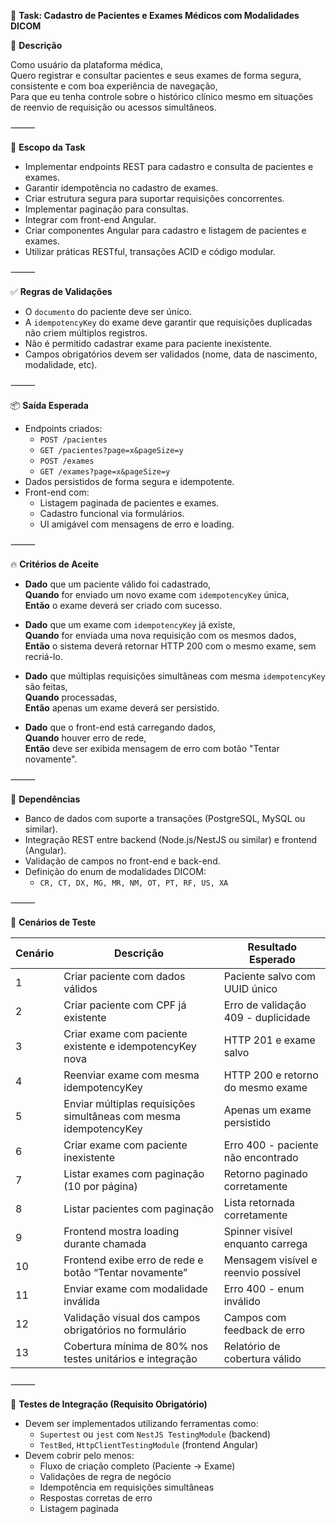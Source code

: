 📝 **Task: Cadastro de Pacientes e Exames Médicos com Modalidades DICOM**

🎯 **Descrição**

Como usuário da plataforma médica,  
Quero registrar e consultar pacientes e seus exames de forma segura, consistente e com boa experiência de navegação,  
Para que eu tenha controle sobre o histórico clínico mesmo em situações de reenvio de requisição ou acessos simultâneos.

⸻

🔧 **Escopo da Task**

- Implementar endpoints REST para cadastro e consulta de pacientes e exames.
- Garantir idempotência no cadastro de exames.
- Criar estrutura segura para suportar requisições concorrentes.
- Implementar paginação para consultas.
- Integrar com front-end Angular.
- Criar componentes Angular para cadastro e listagem de pacientes e exames.
- Utilizar práticas RESTful, transações ACID e código modular.

⸻

✅ **Regras de Validações**

- O `documento` do paciente deve ser único.
- A `idempotencyKey` do exame deve garantir que requisições duplicadas não criem múltiplos registros.
- Não é permitido cadastrar exame para paciente inexistente.
- Campos obrigatórios devem ser validados (nome, data de nascimento, modalidade, etc).

⸻

📦 **Saída Esperada**

- Endpoints criados:
  - `POST /pacientes`
  - `GET /pacientes?page=x&pageSize=y`
  - `POST /exames`
  - `GET /exames?page=x&pageSize=y`
- Dados persistidos de forma segura e idempotente.
- Front-end com:
  - Listagem paginada de pacientes e exames.
  - Cadastro funcional via formulários.
  - UI amigável com mensagens de erro e loading.

⸻

🔥 **Critérios de Aceite**

- **Dado** que um paciente válido foi cadastrado,  
  **Quando** for enviado um novo exame com `idempotencyKey` única,  
  **Então** o exame deverá ser criado com sucesso.

- **Dado** que um exame com `idempotencyKey` já existe,  
  **Quando** for enviada uma nova requisição com os mesmos dados,  
  **Então** o sistema deverá retornar HTTP 200 com o mesmo exame, sem recriá-lo.

- **Dado** que múltiplas requisições simultâneas com mesma `idempotencyKey` são feitas,  
  **Quando** processadas,  
  **Então** apenas um exame deverá ser persistido.

- **Dado** que o front-end está carregando dados,  
  **Quando** houver erro de rede,  
  **Então** deve ser exibida mensagem de erro com botão "Tentar novamente".

⸻

👥 **Dependências**

- Banco de dados com suporte a transações (PostgreSQL, MySQL ou similar).
- Integração REST entre backend (Node.js/NestJS ou similar) e frontend (Angular).
- Validação de campos no front-end e back-end.
- Definição do enum de modalidades DICOM:
  - `CR, CT, DX, MG, MR, NM, OT, PT, RF, US, XA`

⸻

🧪 **Cenários de Teste**

| Cenário | Descrição | Resultado Esperado |
|--------|-----------|--------------------|
| 1 | Criar paciente com dados válidos | Paciente salvo com UUID único |
| 2 | Criar paciente com CPF já existente | Erro de validação 409 - duplicidade |
| 3 | Criar exame com paciente existente e idempotencyKey nova | HTTP 201 e exame salvo |
| 4 | Reenviar exame com mesma idempotencyKey | HTTP 200 e retorno do mesmo exame |
| 5 | Enviar múltiplas requisições simultâneas com mesma idempotencyKey | Apenas um exame persistido |
| 6 | Criar exame com paciente inexistente | Erro 400 - paciente não encontrado |
| 7 | Listar exames com paginação (10 por página) | Retorno paginado corretamente |
| 8 | Listar pacientes com paginação | Lista retornada corretamente |
| 9 | Frontend mostra loading durante chamada | Spinner visível enquanto carrega |
| 10 | Frontend exibe erro de rede e botão “Tentar novamente” | Mensagem visível e reenvio possível |
| 11 | Enviar exame com modalidade inválida | Erro 400 - enum inválido |
| 12 | Validação visual dos campos obrigatórios no formulário | Campos com feedback de erro |
| 13 | Cobertura mínima de 80% nos testes unitários e integração | Relatório de cobertura válido |

⸻

🧪 **Testes de Integração (Requisito Obrigatório)**

- Devem ser implementados utilizando ferramentas como:
  - `Supertest` ou `jest` com `NestJS TestingModule` (backend)
  - `TestBed`, `HttpClientTestingModule` (frontend Angular)
- Devem cobrir pelo menos:
  - Fluxo de criação completo (Paciente → Exame)
  - Validações de regra de negócio
  - Idempotência em requisições simultâneas
  - Respostas corretas de erro
  - Listagem paginada
